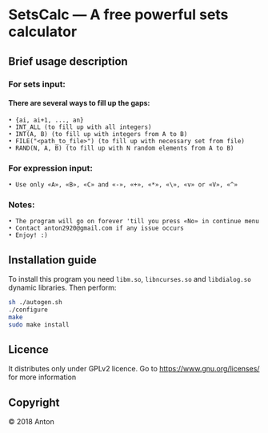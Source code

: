 # SetsCalc — A free powerful sets calculator 

## Brief usage description
### For sets input: 
#### There are several ways to fill up the gaps:
	• {ai, ai+1, ..., an}
	• INT_ALL (to fill up with all integers)
	• INT(A, B) (to fill up with integers from A to B)
	• FILE("<path_to_file>") (to fill up with necessary set from file)
	• RAND(N, A, B) (to fill up with N random elements from A to B)

### For expression input:
	• Use only «A», «B», «C» and «-», «+», «*», «\», «v» or «V», «^»

### Notes:
	• The program will go on forever 'till you press «No» in continue menu
	• Contact anton2920@gmail.com if any issue occurs
	• Enjoy! :)

## Installation guide
To install this program you need `libm.so`, `libncurses.so` and `libdialog.so` dynamic libraries.
Then perform: 
```bash
sh ./autogen.sh
./configure
make
sudo make install
```

## Licence
It distributes only under GPLv2 licence. Go to https://www.gnu.org/licenses/ for more information

## Copyright 
© 2018 Anton
